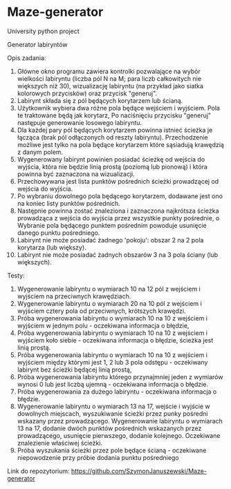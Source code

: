 # Maze-generator
University python project 

Generator labiryntów 

Opis zadania:
1. Główne okno programu zawiera kontrolki pozwalające na wybór wielkości labiryntu (liczba pól N na M; para liczb całkowitych nie większych niż 30), wizualizację labiryntu (na przykład jako siatka kolorowych przycisków) oraz przycisk "generuj".
2. Labirynt składa się z pól będących korytarzem lub ścianą.
3. Użytkownik wybiera dwa różne pola będące wejściem i wyjściem. Pola te traktowane będą jak korytarz, Po naciśnięciu przycisku "generuj" następuje generowanie losowego labiryntu.
4. Dla każdej pary pól będących korytarzem powinna istnieć ścieżka je łącząca (brak pól odłączonych od reszty labiryntu). Przechodzenie możliwe jest tylko na pola będące korytarzem które sąsiadują krawędzią z danym polem.
5. Wygenerowany labirynt powinien posiadać ścieżkę od wejścia do wyjścia, która nie będzie linią prostą (poziomą lub pionową) i która powinna być zaznaczona na wizualizacji.
6. Przechowywana jest lista punktów pośrednich ścieżki prowadzącej od wejścia do wyjścia.
7. Po wybraniu dowolnego pola będącego korytarzem, dodawane jest ono na koniec listy punktów pośrednich.
8. Następnie powinna zostać znaleziona i zaznaczona najkrótsza ścieżka prowadząca z wejścia do wyjścia przez wszystkie punkty pośrednie, o Wybranie pola będącego punktem pośrednim powoduje usunięcie danego punktu pośredniego.
9. Labirynt nie może posiadać żadnego 'pokoju': obszar 2 na 2 pola korytarza (lub większy).
10. Labirynt nie może posiadać żadnych obszarów 3 na 3 pola ściany (lub większych). 

Testy: 
1. Wygenerowanie labiryntu o wymiarach 10 na 12 pól z wejściem i wyjściem na przeciwnych krawędziach. 
2. Wygenerowanie labiryntu o wymiarach 20 na 10 pól z wejściem i wyjściem cztery pola od przeciwnych, krótszych krawędzi. 
3. Próba wygenerowania labiryntu o wymiarach 10 na 10 z wejściem i wyjściem w jednym polu - oczekiwana informacja o błędzie, 
4. Próba wygenerowania labiryntu o wymiarach 10 na 10 z wejściem i wyjściem koło siebie - oczekiwana informacja o błędzie, ścieżka jest linią prostą.
5. Próba wygenerowania labiryntu o wymiarach 10 na 10 z wejściem i wyjściem między którymi jest 1, 2 lub 3 pola odstępu - oczekiwany labirynt bez ścieżki będącej linią prostą, 
6. Próba wygenerowania labiryntu którego przynajmniej jeden z wymiarów wynosi 0 lub jest liczbą ujemną - oczekiwana informacja o błędzie. 
7. Próba wygenerowania za dużego labiryntu - oczekiwana informacja o błędzie.
8. Wygenerowanie labiryntu o wymiarach 13 na 17, wejście i wyjście w dowolnych miejscach, wyszukiwanie ścieżki przez punky pośredni wskazany przez prowadzącego. Wygenerowanie labiryntu o wymiarach 13 na 17, dodanie dwóch punktów pośrednich wskazanych przez prowadzącego, usunięcie pierwszego, dodanie kolejnego. Oczekiwane znalezienie właściwej ścieżki.
9. Próba wyszukania ścieżki przez pole będące ścianą - oczekiwane niepowodzenie przy próbie dodania punktu pośredniego

Link do repozytorium: https://github.com/SzymonJanuszewski/Maze-generator
